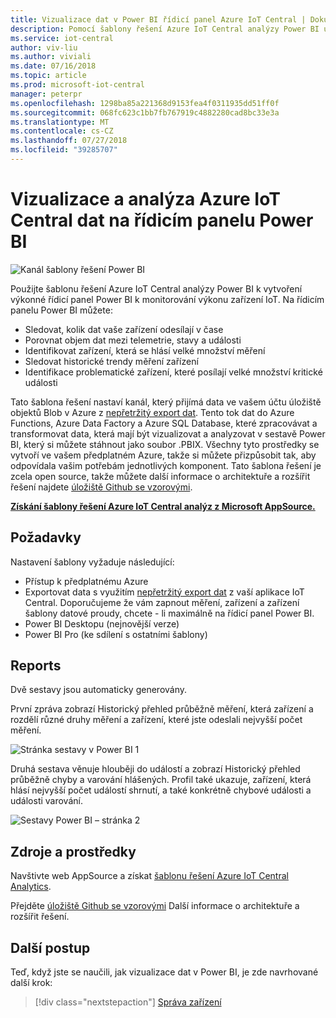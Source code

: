 ```yaml
---
title: Vizualizace dat v Power BI řídicí panel Azure IoT Central | Dokumentace Microsoftu
description: Pomocí šablony řešení Azure IoT Central analýzy Power BI umožňuje vizualizovat a analyzovat vaše data IoT Central.
ms.service: iot-central
author: viv-liu
ms.author: viviali
ms.date: 07/16/2018
ms.topic: article
ms.prod: microsoft-iot-central
manager: peterpr
ms.openlocfilehash: 1298ba85a221368d9153fea4f0311935dd51ff0f
ms.sourcegitcommit: 068fc623c1bb7fb767919c4882280cad8bc33e3a
ms.translationtype: MT
ms.contentlocale: cs-CZ
ms.lasthandoff: 07/27/2018
ms.locfileid: "39285707"
---
```

# <a name="visualize-and-analyze-your-azure-iot-central-data-in-a-power-bi-dashboard"></a>Vizualizace a analýza Azure IoT Central dat na řídicím panelu Power BI

![Kanál šablony řešení Power BI](media/howto-connect-powerbi/iot-continuous-data-export.png)

Použijte šablonu řešení Azure IoT Central analýzy Power BI k vytvoření výkonné řídicí panel Power BI k monitorování výkonu zařízení IoT. Na řídicím panelu Power BI můžete:
- Sledovat, kolik dat vaše zařízení odesílají v čase
- Porovnat objem dat mezi telemetrie, stavy a události
- Identifikovat zařízení, která se hlásí velké množství měření
- Sledovat historické trendy měření zařízení
- Identifikace problematické zařízení, které posílají velké množství kritické události

Tato šablona řešení nastaví kanál, který přijímá data ve vašem účtu úložiště objektů Blob v Azure z [nepřetržitý export dat](howto-export-data.md). Tento tok dat do Azure Functions, Azure Data Factory a Azure SQL Database, které zpracovávat a transformovat data, která mají být vizualizovat a analyzovat v sestavě Power BI, který si můžete stáhnout jako soubor .PBIX. Všechny tyto prostředky se vytvoří ve vašem předplatném Azure, takže si můžete přizpůsobit tak, aby odpovídala vašim potřebám jednotlivých komponent. Tato šablona řešení je zcela open source, takže můžete další informace o architektuře a rozšířit řešení najdete [úložiště Github se vzorovými](https://aka.ms/iotcentralgithubpowerbisolutiontemplate).

**[Získání šablony řešení Azure IoT Central analýz z Microsoft AppSource.](https://aka.ms/iotcentralpowerbisolutiontemplate)**

## <a name="prerequisites"></a>Požadavky
Nastavení šablony vyžaduje následující:
- Přístup k předplatnému Azure
- Exportovat data s využitím [nepřetržitý export dat](howto-export-data.md) z vaší aplikace IoT Central. Doporučujeme že vám zapnout měření, zařízení a zařízení šablony datové proudy, chcete - li maximálně na řídicí panel Power BI.
- Power BI Desktopu (nejnovější verze)
- Power BI Pro (ke sdílení s ostatními šablony)

## <a name="reports"></a>Reports

Dvě sestavy jsou automaticky generovány. 

První zpráva zobrazí Historický přehled průběžně měření, která zařízení a rozdělí různé druhy měření a zařízení, které jste odeslali nejvyšší počet měření.

![Stránka sestavy v Power BI 1](media/howto-connect-powerbi/template-page1-hasdata.PNG)

Druhá sestava věnuje hlouběji do událostí a zobrazí Historický přehled průběžně chyby a varování hlášených. Profil také ukazuje, zařízení, která hlásí nejvyšší počet událostí shrnutí, a také konkrétně chybové události a události varování.

![Sestavy Power BI – stránka 2](media/howto-connect-powerbi/template-page2-hasdata.PNG)

## <a name="resources"></a>Zdroje a prostředky

Navštivte web AppSource a získat [šablonu řešení Azure IoT Central Analytics](https://aka.ms/iotcentralpowerbisolutiontemplate).

Přejděte [úložiště Github se vzorovými](https://aka.ms/iotcentralgithubpowerbisolutiontemplate) Další informace o architektuře a rozšířit řešení.

## <a name="next-steps"></a>Další postup

Teď, když jste se naučili, jak vizualizace dat v Power BI, je zde navrhované další krok:

> [!div class="nextstepaction"]
> [Správa zařízení](howto-manage-devices.md)
